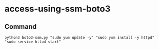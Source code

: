 # access-using-ssm-boto3
## Command
`python3 boto3-ssm.py "sudo yum update -y" "sudo yum install -y httpd" "sudo service httpd start"`
